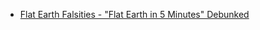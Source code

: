 - [Flat Earth Falsities - "Flat Earth in 5 Minutes" Debunked](https://www.youtube.com/watch?v=VbVmM9ymjxA)
